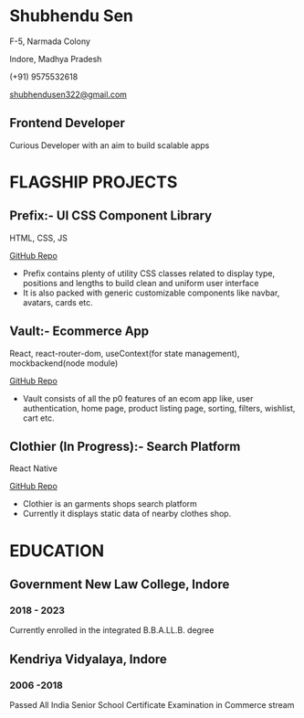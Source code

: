 




# Shubhendu Sen

F-5, Narmada Colony 

Indore, Madhya Pradesh

(+91) 9575532618

shubhendusen322@gmail.com


## Frontend Developer

Curious Developer with an aim to  build scalable apps 


# FLAGSHIP PROJECTS


## Prefix:- UI CSS Component Library 

HTML, CSS, JS 

[GitHub Repo](https://github.com/Sen-442b/prefix-ui)



* Prefix  contains  plenty of utility CSS classes  related to display type,  positions and lengths  to build clean and uniform user interface  
* It is also packed with generic customizable  components like navbar, avatars, cards etc. 


## Vault:- Ecommerce App

React, react-router-dom, useContext(for state management), mockbackend(node module)

[GitHub Repo](https://github.com/Sen-442b/vault-ecom)



* Vault  consists of all the p0 features of an ecom app like, user authentication, home page, product listing page,  sorting, filters, wishlist, cart etc. 


## Clothier (In Progress):- Search Platform

React Native

[GitHub Repo](https://github.com/Sen-442b/clothier-native)



* Clothier is an garments shops search platform
* Currently it displays  static data of   nearby clothes shop.


# EDUCATION


## Government New Law College, Indore


###  2018 - 2023

Currently enrolled in  the integrated B.B.A.LL.B. degree 


## Kendriya Vidyalaya, Indore


###  2006 -2018

Passed All India Senior School Certificate Examination in Commerce stream
